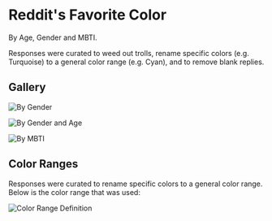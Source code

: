 # Reddit's Favorite Color

By Age, Gender and MBTI.

Responses were curated to weed out trolls, rename specific colors (e.g. Turquoise) to a general color range (e.g. Cyan), and to remove blank replies.

## Gallery

![By Gender](https://raw.githubusercontent.com/zonination/colors/master/c-by-gender.png)

![By Gender and Age](https://raw.githubusercontent.com/zonination/colors/master/c-by-age.png)

![By MBTI](https://raw.githubusercontent.com/zonination/colors/master/c-by-mbti.png)


## Color Ranges

Responses were curated to rename specific colors to a general color range. Below is the color range that was used:

![Color Range Definition](https://raw.githubusercontent.com/zonination/colors/master/c-definition.png)

